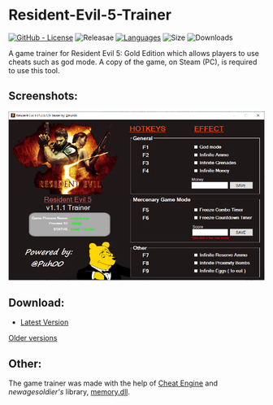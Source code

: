 # Resident-Evil-5-Trainer
[![GitHub - License](https://img.shields.io/github/license/Puh00/Resident-Evil-5-Trainer?style=plastic)](LICENSE)
![Releasae](https://img.shields.io/github/v/release/Puh00/Resident-Evil-5-Trainer?color=green&style=plastic)
[![Languages](https://img.shields.io/github/languages/top/Puh00/Resident-Evil-5-Trainer?style=plastic)](https://github.com/Puh00/Resident-Evil-5-Trainer/search?l=c%23)
![Size](https://img.shields.io/github/repo-size/Puh00/Resident-Evil-5-Trainer?style=plastic)
![Downloads](https://img.shields.io/github/downloads/Puh00/Resident-Evil-5-Trainer/total?color=purple&style=plastic)

A game trainer for Resident Evil 5: Gold Edition which allows players to use cheats such as god mode. A copy of the game, on Steam (PC), is required to use this tool.

## Screenshots:
![](Resources/re5_trainer_screenshot.png)

## Download:
* [Latest Version](https://github.com/Puh00/Resident-Evil-5-Trainer/releases/tag/v1.1.2)

[Older versions](https://github.com/Puh00/Resident-Evil-5-Trainer/releases)

## Other:
The game trainer was made with the help of [Cheat Engine](https://github.com/cheat-engine/cheat-engine) and *newagesoldier's* library, [memory.dll](https://newagesoldier.com/memory.dll/).
